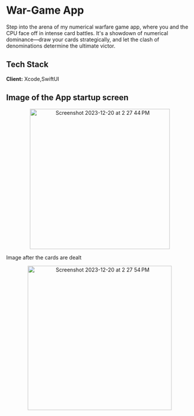 
# War-Game App

Step into the arena of my numerical warfare game app, where you and the CPU face off in intense card battles. It's a showdown of numerical dominance—draw your cards strategically, and let the clash of denominations determine the ultimate victor.


## Tech Stack

**Client:** Xcode,SwiftUI

## Image of the App startup screen


<p align="center">
  <img width="377" alt="Screenshot 2023-12-20 at 2 27 44 PM" src="https://github.com/PrajwalUnaik/WAR_Game_app/assets/148428641/329708f6-c2c7-4f3a-a5a9-84ef74e446ad">


Image after the cards are dealt


<p align="center">

<img width="388" alt="Screenshot 2023-12-20 at 2 27 54 PM" src="https://github.com/PrajwalUnaik/WAR_Game_app/assets/148428641/0eab2baa-aeba-461b-91be-44beb4ea2964">
</p>
</p>



